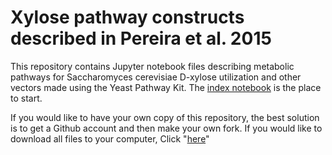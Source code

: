 # Xylose pathway constructs described in Pereira et al. 2015

This repository contains Jupyter notebook files describing metabolic pathways
for Saccharomyces cerevisiae D-xylose utilization and other vectors 
made using the Yeast Pathway Kit. The [index notebook](http://nbviewer.ipython.org/github/BjornFJohansson/ypk-xylose-pathways/blob/master/index.ipynb)
is the place to start.

If you would like to have your own copy of this repository, the best solution is to get a 
Github account and then make your own fork. If you would like to download all files to your 
computer, Click "[here](https://github.com/BjornFJohansson/ypk-xylose-pathways/archive/master.zip)"
